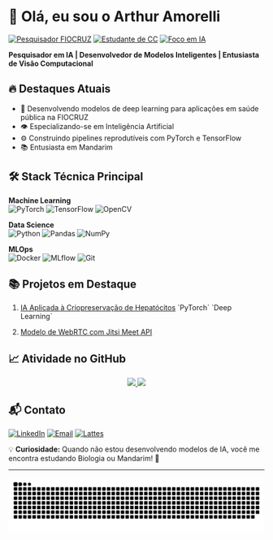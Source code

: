 <!--suppress HtmlDeprecatedAttribute -->
# 👋 Olá, eu sou o Arthur Amorelli

[![Pesquisador FIOCRUZ](https://img.shields.io/badge/Pesquisador-FIOCRUZ-009688?style=flat&logo=microscope)](https://www.fiocruz.br)
[![Estudante de CC](https://img.shields.io/badge/Bacharelado-Ciência%20da%20Computação%20(3º%20ano)-2196F3?style=flat&logo=graduation-cap)](https://www.example.edu)
[![Foco em IA](https://img.shields.io/badge/Especialista-IA%20%26%20ML-FF6F00?style=flat&logo=ai)](https://github.com/alenarth?tab=repositories)

**Pesquisador em IA | Desenvolvedor de Modelos Inteligentes | Entusiasta de Visão Computacional**

## 🔥 Destaques Atuais
- 🧠 Desenvolvendo modelos de deep learning para aplicações em saúde pública na FIOCRUZ
- 👁️ Especializando-se em Inteligência Artificial
- ⚙️ Construindo pipelines reprodutíveis com PyTorch e TensorFlow
- 📚 Entusiasta em Mandarim

## 🛠️ Stack Técnica Principal
**Machine Learning**  
![PyTorch](https://img.shields.io/badge/PyTorch-EE4C2C?style=for-the-badge&logo=pytorch&logoColor=white)
![TensorFlow](https://img.shields.io/badge/TensorFlow-FF6F00?style=for-the-badge&logo=tensorflow&logoColor=white)
![OpenCV](https://img.shields.io/badge/OpenCV-5C3EE8?style=for-the-badge&logo=opencv&logoColor=white)

**Data Science**  
![Python](https://img.shields.io/badge/Python-3776AB?style=for-the-badge&logo=python&logoColor=white)
![Pandas](https://img.shields.io/badge/Pandas-150458?style=for-the-badge&logo=pandas&logoColor=white)
![NumPy](https://img.shields.io/badge/NumPy-013243?style=for-the-badge&logo=numpy&logoColor=white)

**MLOps**  
![Docker](https://img.shields.io/badge/Docker-2496ED?style=for-the-badge&logo=docker&logoColor=white)
![MLflow](https://img.shields.io/badge/MLflow-0194E2?style=for-the-badge&logo=mlflow&logoColor=white)
![Git](https://img.shields.io/badge/Git-F05032?style=for-the-badge&logo=git&logoColor=white)

## 📚 Projetos em Destaque
1. [IA Aplicada à Criopreservação de Hepatócitos](https://github.com/alenarth/projeto1](https://github.com/alenarth/hepatocytescryo_v2))  
   `PyTorch` `Deep Learning`

2. [Modelo de WebRTC com Jitsi Meet API](https://github.com/alenarth/projeto2)

## 📈 Atividade no GitHub
<p align="center">
  <a href="https://github.com/alenarth">
    <img src="https://github-readme-stats.vercel.app/api?username=alenarth&theme=dark&show_icons=true&hide_border=true&include_all_commits=true" />
    <img src="https://github-readme-streak-stats.herokuapp.com?user=alenarth&theme=dark&hide_border=true" />
  </a>
</p>

## 📬 Contato
[![LinkedIn](https://img.shields.io/badge/LinkedIn-0077B5?style=for-the-badge&logo=linkedin&logoColor=white)](https://linkedin.com/in/seu-linkedin](https://www.linkedin.com/in/arthur-amorelli-978531259/))
[![Email](https://img.shields.io/badge/Gmail-D14836?style=for-the-badge&logo=gmail&logoColor=white)](mailto:seuemail@gmail.com)
[![Lattes](https://img.shields.io/badge/Lattes-002E6E?style=for-the-badge&logo=google-scholar&logoColor=white)](http://lattes.cnpq.br/seu-id)

💡 **Curiosidade:** Quando não estou desenvolvendo modelos de IA, você me encontra estudando Biologia ou Mandarim! 🧠

---

![Snake animation](https://github.com/Platane/snk/raw/output/github-contribution-grid-snake.svg)
